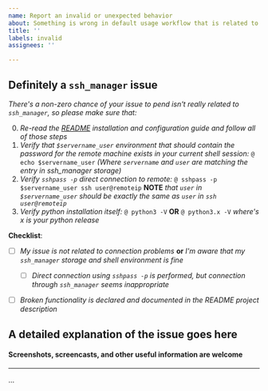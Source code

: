 ```yaml
---
name: Report an invalid or unexpected behavior
about: Something is wrong in default usage workflow that is related to current project
title: ''
labels: invalid
assignees: ''

---
```


## Definitely a `ssh_manager` issue

*There's a non-zero chance of your issue to pend isn't really related to `ssh_manager`, so please make sure that:*

0. *Re-read the [README](https://github.com/LoliPain/ssh_manager/blob/master/README.md) installation and configuration guide and follow all of those steps*
1. *Verify that `$servername_user` environment that should contain the password for the remote machine exists in your current shell session:*
`@ echo $servername_user`
*(Where `servername` and `user` are matching the entry in ssh_manager storage)*
2. *Verify `sshpass -p` direct connection to remote:*
`@ sshpass -p $servername_user ssh user@remoteip`
**NOTE** *that `user` in `$servername_user` should be exactly the same as `user` in `ssh user@remoteip`*
3. *Verify python installation itself:*
`@ python3 -V`
**OR**
`@ python3.x -V` *where's x is your python release*

**Checklist**:
- [ ] *My issue is not related to connection problems* **or** *I'm aware that my `ssh_manager` storage and shell environment is fine*
	- [ ] *Direct connection using `sshpass -p` is performed, but connection through `ssh_manager` seems inappropriate*
- [ ] *Broken functionality is declared and documented in the README project description*


## A detailed explanation of the issue goes here
#### Screenshots, screencasts, and other useful information are welcome
------
...
